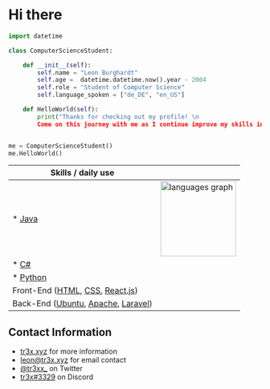 Hi there
============================================================================================================================

```python
import datetime

class ComputerScienceStudent:

    def __init__(self):
        self.name = "Leon Burghardt"
        self.age =  datetime.datetime.now().year - 2004
        self.role = "Student of Computer Science"
        self.language_spoken = ["de_DE", "en_US"]

    def HelloWorld(self):
        print("Thanks for checking out my profile! \n
        Come on this journey with me as I continue improve my skills in computer science.")


me = ComputerScienceStudent()
me.HelloWorld()
```

| Skills / daily use                                                                  | <div align="center">                                                                                                               |
|-------------------------------------------------------------------------------------|-----------------------------------------------------------------------------------------------------------------------------|
| * [Java](https://www.java.com/)                                                    |  <img src="https://github-readme-stats.vercel.app/api/top-langs?locale=en&hide_title=false&layout=compact&card_width=320&langs_count=10&theme=dracula&hide_border=false&username=tr3xxx" height="150" alt="languages graph"  /> |
| * [C#](https://docs.microsoft.com/en-us/dotnet/csharp/)                           |                                                                                                                                |
| * [Python](https://www.python.org/)                                                |                                                                                                                                |
| Front-End ([HTML](https://www.w3.org/html/), [CSS](https://www.w3.org/Style/CSS/), [React.js](https://reactjs.org/)) |                                                                                                                                |
| Back-End ([Ubuntu](https://ubuntu.com/), [Apache](https://httpd.apache.org/), [Laravel](https://laravel.com/)) |                                                                                                                                |



Contact Information
------------------------------
* [tr3x.xyz](https://tr3x.xyz) for more information
* leon@tr3x.xyz for email contact
* [@tr3xx_](https://twitter.com/tr3xx_) on Twitter
* [tr3x#3329](https://discord.com/users/tr3x#3329) on Discord

